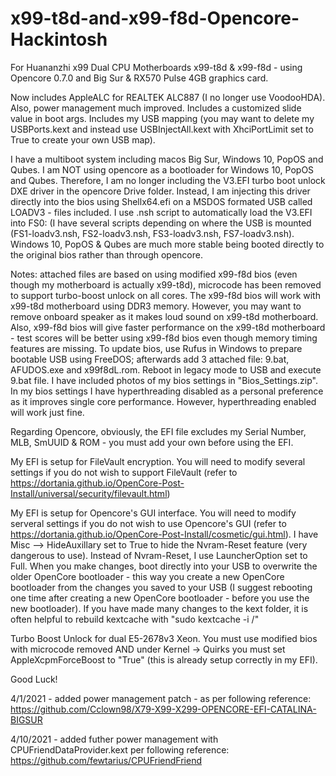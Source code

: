 # x99-t8d-and-x99-f8d-Opencore-Hackintosh
For Huananzhi x99 Dual CPU Motherboards x99-t8d & x99-f8d - using Opencore 0.7.0 and Big Sur & RX570 Pulse 4GB graphics card.

Now includes AppleALC for REALTEK ALC887 (I no longer use VoodooHDA).  Also, power management much improved.  Includes a customized slide value in boot args.  Includes my USB mapping (you may want to delete my USBPorts.kext and instead use USBInjectAll.kext with XhciPortLimit set to True to create your own USB map).

I have a multiboot system including macos Big Sur, Windows 10, PopOS and Qubes.  I am NOT using opencore as a bootloader for Windows 10, PopOS and Qubes.  Therefore, I am no longer including the V3.EFI turbo boot unlock DXE driver in the opencore Drive folder.  Instead, I am injecting this driver directly into the bios using Shellx64.efi on a MSDOS formated USB called LOADV3 - files included.  I use .nsh script to automatically load the V3.EFI into FS0: (I have several scripts depending on where the USB is mounted (FS1-loadv3.nsh, FS2-loadv3.nsh, FS3-loadv3.nsh, FS7-loadv3.nsh).  Windows 10, PopOS & Qubes are much more stable being booted directly to the original bios rather than through opencore.  

Notes:  attached files are based on using modified x99-f8d bios (even though my motherboard is actually x99-t8d), microcode has been removed to support turbo-boost unlock on all cores.  The x99-f8d bios will work with x99-t8d motherboard using DDR3 memory.  However, you may want to remove onboard speaker as it makes loud sound on x99-t8d motherboard.  Also, x99-f8d bios will give faster performance on the x99-t8d motherboard - test scores will be better using x99-f8d bios even though memory timing features are missing.  To update bios, use Rufus in Windows to prepare bootable USB using FreeDOS; afterwards add 3 attached file:  9.bat, AFUDOS.exe and x99f8dL.rom.  Reboot in legacy mode to USB and execute 9.bat file.  I have included photos of my bios settings in "Bios_Settings.zip".  In my bios settings I have hyperthreading disabled as a personal preference as it improves single core performance.  However, hyperthreading enabled will work just fine.

Regarding Opencore, obviously, the EFI file excludes my Serial Number, MLB, SmUUID & ROM - you must add your own before using the EFI.

My EFI is setup for FileVault encryption.  You will need to modify several settings if you do not wish to support FileVault (refer to https://dortania.github.io/OpenCore-Post-Install/universal/security/filevault.html)

My EFI is setup for Opencore's GUI interface.  You will need to modify serveral settings if you do not wish to use Opencore's GUI (refer to https://dortania.github.io/OpenCore-Post-Install/cosmetic/gui.html).  I have Misc --> HideAuxillary set to True to hide the Nvram-Reset feature (very dangerous to use).  Instead of Nvram-Reset, I use LauncherOption set to Full.  When you make changes, boot directly into your USB to overwrite the older OpenCore bootloader - this way you create a new OpenCore bootloader from the changes you saved to your USB (I suggest rebooting one time after creating a new OpenCore bootloader - before you use the new bootloader).  If you have made many changes to the kext folder, it is often helpful to rebuild kextcache with "sudo kextcache -i /"

Turbo Boost Unlock for dual E5-2678v3 Xeon.  You must use modified bios with microcode removed AND under Kernel -> Quirks you must set AppleXcpmForceBoost to "True" (this is already setup correctly in my EFI).

Good Luck!

4/1/2021 - added power management patch - as per following reference:  https://github.com/Cclown98/X79-X99-X299-OPENCORE-EFI-CATALINA-BIGSUR

4/10/2021 - added futher power management with CPUFriendDataProvider.kext per following reference:  https://github.com/fewtarius/CPUFriendFriend
